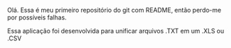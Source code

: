 Olá.
Essa é meu primeiro repositório do git com README, então perdo-me por possíveis falhas.

Essa aplicação foi desenvolvida para unificar arquivos .TXT em um .XLS ou .CSV